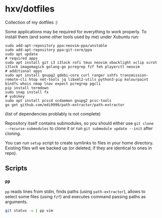 # hxv/dotfiles
Collection of my dotfiles :)

Some applications may be required for everything to work properly. To install them (and some other tools used by me) under Xubuntu run:
```
sudo add-apt-repository ppa:neovim-ppa/unstable
sudo add-apt-repository ppa:git-core/ppa
sudo apt update
# required apps
sudo apt install git i3 i3lock rofi tmux neovim xbacklight xclip scrot i3lock imagemagick golang-go pcregrep fzf feh playerctl neovim
# additional apps
sudo apt install gnupg2 gdebi-core curl ranger sshfs transmission-remote-cli htop net-tools jq libxml2-utils python3-pip kolourpaint bindfs whois nmap lnav expect pcregrep pgcli
pip install termdown
sudo snap install fx
# yubikey
sudo apt install pcscd scdaemon gnupg2 pcsc-tools
go get github.com/edi9999/path-extractor/path-extractor
```
(list of dependencies problably is not complete)

Repository itself contains submodules, so you should either use `git clone --recurse-submodules` to clone it or run `git submodule update --init` after cloning.

You can run `setup` script to create symlinks to files in your home directory.
Existing files will we backed up (or deleted, if they are identical to ones in repo).

## Scripts

### `pp`
`pp` reads lines from stdin, finds paths (using `path-extractor`), allows to select some files (using `fzf`) and executes command passing paths as arguments.

```bash
git status -u | pp vim
```
